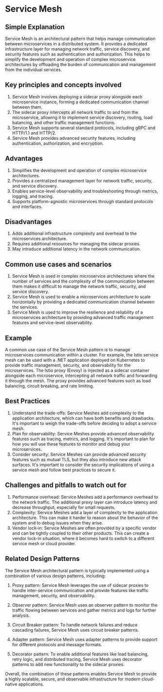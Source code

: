 # Service Mesh

## Simple Explanation

Service Mesh is an architectural pattern that helps manage communication between microservices in a distributed system. It provides a dedicated infrastructure layer for managing network traffic, service discovery, and security features such as authentication and authorization. This helps to simplify the development and operation of complex microservice architectures by offloading the burden of communication and management from the individual services.

## Key principles and concepts involved

1. Service Mesh involves deploying a sidecar proxy alongside each microservice instance, forming a dedicated communication channel between them.
2. The sidecar proxy intercepts all network traffic to and from the microservice, allowing it to implement service discovery, routing, load balancing, and other traffic management functions.
3. Service Mesh supports several standard protocols, including gRPC and HTTP/1.1 and HTTP/2.
4. Service Mesh provides advanced security features, including authentication, authorization, and encryption.

## Advantages

1. Simplifies the development and operation of complex microservice architectures.
2. Provides a centralized management layer for network traffic, security, and service discovery.
3. Enables service-level observability and troubleshooting through metrics, logging, and tracing.
4. Supports platform-agnostic microservices through standard protocols and interfaces.

## Disadvantages

1. Adds additional infrastructure complexity and overhead to the microservices architecture.
2. Requires additional resources for managing the sidecar proxies.
3. May introduce additional latency in the network communication.

## Common use cases and scenarios

1. Service Mesh is used in complex microservice architectures where the number of services and the complexity of the communication between them makes it difficult to manage the network traffic, security, and service discovery.
2. Service Mesh is used to enable a microservices architecture to scale horizontally by providing a dedicated communication channel between the services.
3. Service Mesh is used to improve the resilience and reliability of a microservices architecture by providing advanced traffic management features and service-level observability.

## Example

A common use case of the Service Mesh pattern is to manage microservices communication within a cluster. For example, the Istio service mesh can be used with a .NET application deployed on Kubernetes to provide traffic management, security, and observability for the microservices. The Istio proxy (Envoy) is injected as a sidecar container alongside each microservice, intercepting all network traffic and forwarding it through the mesh. The proxy provides advanced features such as load balancing, circuit breaking, and rate limiting.

## Best Practices

1. Understand the trade-offs: Service Meshes add complexity to the application architecture, which can have both benefits and drawbacks. It's important to weigh the trade-offs before deciding to adopt a service mesh.
2. Plan for observability: Service Meshes provide advanced observability features such as tracing, metrics, and logging. It's important to plan for how you will use these features to monitor and debug your microservices.
3. Consider security: Service Meshes can provide advanced security features such as mutual TLS, but they also introduce new attack surfaces. It's important to consider the security implications of using a service mesh and follow best practices to secure it.

## Challenges and pitfalls to watch out for

1. Performance overhead: Service Meshes add a performance overhead to the network traffic. The additional proxy layer can introduce latency and decrease throughput, especially for small requests.
2. Complexity: Service Meshes add a layer of complexity to the application architecture. This can make it harder to reason about the behavior of the system and to debug issues when they arise.
3. Vendor lock-in: Service Meshes are often provided by a specific vendor and can be tightly coupled to their other products. This can create a vendor lock-in situation, where it becomes hard to switch to a different service mesh or cloud provider.

## Related Design Patterns

The Service Mesh architectural pattern is typically implemented using a combination of various design patterns, including:

1. Proxy pattern: Service Mesh leverages the use of sidecar proxies to handle inter-service communication and provide features like traffic management, security, and observability.

2. Observer pattern: Service Mesh uses an observer pattern to monitor the traffic flowing between services and gather metrics and logs for further analysis.

3. Circuit Breaker pattern: To handle network failures and reduce cascading failures, Service Mesh uses circuit breaker patterns.

4. Adapter pattern: Service Mesh uses adapter patterns to provide support for different protocols and message formats.

5. Decorator pattern: To enable additional features like load balancing, retry logic, and distributed tracing, Service Mesh uses decorator patterns to add new functionality to the sidecar proxies.

Overall, the combination of these patterns enables Service Mesh to provide a highly scalable, secure, and observable infrastructure for modern cloud-native applications.